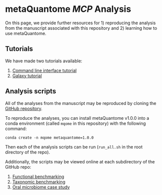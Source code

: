 # metaQuantome *MCP* Analysis

On this page, we provide further resources for 1) reproducing the analysis from the manuscript associated with this repository and 2) learning how to use metaQuantome.

## Tutorials

We have made two tutorials available:

1. [Command line interface tutorial](cli_tutorial/cli_tutorial.md)
2. [Galaxy tutorial](galaxy_tutorial/galaxy_tutorial.md)

## Analysis scripts

All of the analyses from the manuscript may be reproduced by cloning the [GitHub repository](https://github.com/galaxyproteomics/metaquantome_mcp_analysis).

To reproduce the analyses, you can install metaQuantome v1.0.0 into a conda environment (called `mqome` in this repository) with the following command:

```
conda create -n mqome metaquantome=1.0.0
```

Then each of the analysis scripts can be run (`run_all.sh` in the root directory of the repo).

Additionally, the scripts may be viewed online at each subdirectory of the GitHub repo:

1. [Functional benchmarking](https://github.com/galaxyproteomics/metaquantome_mcp_analysis/tree/master/functional_benchmarking)
2. [Taxonomic benchmarking](https://github.com/galaxyproteomics/metaquantome_mcp_analysis/tree/master/taxonomic_benchmarking)
3. [Oral microbiome case study](https://github.com/galaxyproteomics/metaquantome_mcp_analysis/tree/master/oral_microbiome_case_study)
